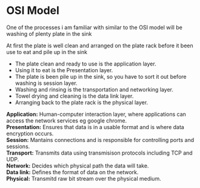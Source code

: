 # OSI Model

<p>One of the processes i am familiar with similar to the OSI model will be washing of plenty plate in the sink

<p>At first the plate is well clean and arranged on the plate rack before it been use to eat and pile up in the sink</p>

* The plate clean and ready to use is the application layer.
* Using it to eat is the Presentation layer.
* The plate is been pile up in the sink, so you have to sort it out before washing is session layer.
* Washing and rinsing is the transportation and networking layer.
* Towel drying and cleaning is the data link layer.
* Arranging back to the plate rack is the physical layer.


**Application:** Human-computer interaction layer, where applications can access the network services eg google chrome.<br>
**Presentation:** Ensures that data is in a usable format and is where data encryption occurs.<br>
**Session:** Mantains connections and is responsible for controlling ports and sessions.<br>
**Transport:** Transmits data using transmisison protocols including TCP and UDP.<BR>
**Network:** Decides which physical path the data will take.<br>
**Data link:** Defines the format of data on the network.<br>
**Physical:** Transmitd raw bit stream over the physical medium.<br>